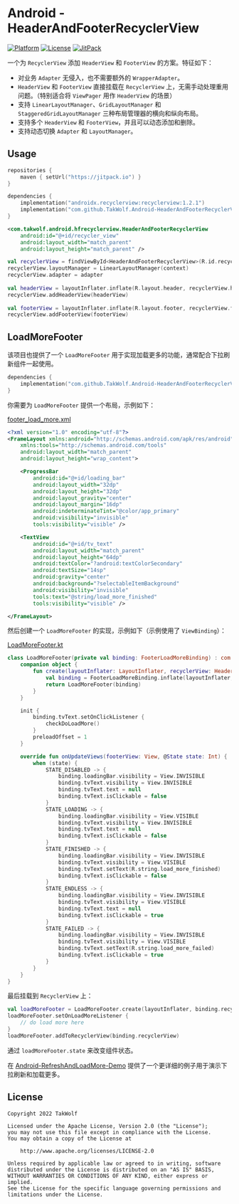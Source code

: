 # Android - HeaderAndFooterRecyclerView

[![Platform](https://img.shields.io/badge/platform-Android-brightgreen)](https://developer.android.com)
[![License](https://img.shields.io/github/license/TakWolf/Android-HeaderAndFooterRecyclerView)](https://www.apache.org/licenses/LICENSE-2.0)
[![JitPack](https://jitpack.io/v/TakWolf/Android-HeaderAndFooterRecyclerView.svg)](https://jitpack.io/#TakWolf/Android-HeaderAndFooterRecyclerView)

一个为 `RecyclerView` 添加 `HeaderView` 和 `FooterView` 的方案。特征如下：

- 对业务 `Adapter` 无侵入，也不需要额外的 `WrapperAdapter`。
- `HeaderView` 和 `FooterView` 直接挂载在 `RecyclerView` 上，无需手动处理重用问题。（特别适合将 `ViewPager` 用作 `HeaderView` 的场景）
- 支持 `LinearLayoutManager`、`GridLayoutManager` 和 `StaggeredGridLayoutManager` 三种布局管理器的横向和纵向布局。
- 支持多个 `HeaderView` 和 `FooterView`，并且可以动态添加和删除。
- 支持动态切换 `Adapter` 和 `LayoutManager`。

## Usage

```kotlin
repositories { 
    maven { setUrl("https://jitpack.io") }
}

dependencies {
    implementation("androidx.recyclerview:recyclerview:1.2.1")
    implementation("com.github.TakWolf.Android-HeaderAndFooterRecyclerView:hfrecyclerview:0.0.3")
}
```

```xml
<com.takwolf.android.hfrecyclerview.HeaderAndFooterRecyclerView
    android:id="@+id/recycler_view"
    android:layout_width="match_parent"
    android:layout_height="match_parent" />
```

```kotlin
val recyclerView = findViewById<HeaderAndFooterRecyclerView>(R.id.recycler_view)
recyclerView.layoutManager = LinearLayoutManager(context)
recyclerView.adapter = adapter
        
val headerView = layoutInflater.inflate(R.layout.header, recyclerView.headerViewContainer, false)
recyclerView.addHeaderView(headerView)
        
val footerView = layoutInflater.inflate(R.layout.footer, recyclerView.footerViewContainer, false)
recyclerView.addFooterView(footerView)
```

## LoadMoreFooter

该项目也提供了一个 `LoadMoreFooter` 用于实现加载更多的功能，通常配合下拉刷新组件一起使用。

```kotlin
dependencies {
    implementation("com.github.TakWolf.Android-HeaderAndFooterRecyclerView:loadmorefooter:0.0.3")
}
```

你需要为 `LoadMoreFooter` 提供一个布局，示例如下：

[footer_load_more.xml](app/src/main/res/layout/footer_load_more.xml)

```xml
<?xml version="1.0" encoding="utf-8"?>
<FrameLayout xmlns:android="http://schemas.android.com/apk/res/android"
    xmlns:tools="http://schemas.android.com/tools"
    android:layout_width="match_parent"
    android:layout_height="wrap_content">

    <ProgressBar
        android:id="@+id/loading_bar"
        android:layout_width="32dp"
        android:layout_height="32dp"
        android:layout_gravity="center"
        android:layout_margin="16dp"
        android:indeterminateTint="@color/app_primary"
        android:visibility="invisible"
        tools:visibility="visible" />

    <TextView
        android:id="@+id/tv_text"
        android:layout_width="match_parent"
        android:layout_height="64dp"
        android:textColor="?android:textColorSecondary"
        android:textSize="14sp"
        android:gravity="center"
        android:background="?selectableItemBackground"
        android:visibility="invisible"
        tools:text="@string/load_more_finished"
        tools:visibility="visible" />

</FrameLayout>
```

然后创建一个 `LoadMoreFooter` 的实现，示例如下（示例使用了 `ViewBinding`）：

[LoadMoreFooter.kt](app/src/main/java/com/takwolf/android/demo/hfrecyclerview/ui/widget/LoadMoreFooter.kt)

```kotlin
class LoadMoreFooter(private val binding: FooterLoadMoreBinding) : com.takwolf.android.hfrecyclerview.loadmorefooter.LoadMoreFooter(binding.root) {
    companion object {
        fun create(layoutInflater: LayoutInflater, recyclerView: HeaderAndFooterRecyclerView): LoadMoreFooter {
            val binding = FooterLoadMoreBinding.inflate(layoutInflater, recyclerView.footerViewContainer, false)
            return LoadMoreFooter(binding)
        }
    }

    init {
        binding.tvText.setOnClickListener {
            checkDoLoadMore()
        }
        preloadOffset = 1
    }

    override fun onUpdateViews(footerView: View, @State state: Int) {
        when (state) {
            STATE_DISABLED -> {
                binding.loadingBar.visibility = View.INVISIBLE
                binding.tvText.visibility = View.INVISIBLE
                binding.tvText.text = null
                binding.tvText.isClickable = false
            }
            STATE_LOADING -> {
                binding.loadingBar.visibility = View.VISIBLE
                binding.tvText.visibility = View.INVISIBLE
                binding.tvText.text = null
                binding.tvText.isClickable = false
            }
            STATE_FINISHED -> {
                binding.loadingBar.visibility = View.INVISIBLE
                binding.tvText.visibility = View.VISIBLE
                binding.tvText.setText(R.string.load_more_finished)
                binding.tvText.isClickable = false
            }
            STATE_ENDLESS -> {
                binding.loadingBar.visibility = View.INVISIBLE
                binding.tvText.visibility = View.VISIBLE
                binding.tvText.text = null
                binding.tvText.isClickable = true
            }
            STATE_FAILED -> {
                binding.loadingBar.visibility = View.INVISIBLE
                binding.tvText.visibility = View.VISIBLE
                binding.tvText.setText(R.string.load_more_failed)
                binding.tvText.isClickable = true
            }
        }
    }
}
```

最后挂载到 `RecyclerView` 上：

```kotlin
val loadMoreFooter = LoadMoreFooter.create(layoutInflater, binding.recyclerView)
loadMoreFooter.setOnLoadMoreListener { 
    // do load more here
}
loadMoreFooter.addToRecyclerView(binding.recyclerView)
```

通过 `loadMoreFooter.state` 来改变组件状态。

在 [Android-RefreshAndLoadMore-Demo](https://github.com/TakWolf/Android-RefreshAndLoadMore-Demo) 提供了一个更详细的例子用于演示下拉刷新和加载更多。

## License

```
Copyright 2022 TakWolf

Licensed under the Apache License, Version 2.0 (the "License");
you may not use this file except in compliance with the License.
You may obtain a copy of the License at

    http://www.apache.org/licenses/LICENSE-2.0

Unless required by applicable law or agreed to in writing, software
distributed under the License is distributed on an "AS IS" BASIS,
WITHOUT WARRANTIES OR CONDITIONS OF ANY KIND, either express or implied.
See the License for the specific language governing permissions and
limitations under the License.
```
